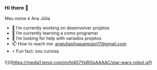 ### Hi there 💜
Meu nome é Ana Júlia


- 🔭 I’m currently working on desenvolver projetos
- 🌱 I’m currently learning a como programar 
- 🤔 I’m looking for help with variados projetos
- 📫 How to reach me: anajuliasilvasampaio17@gmail.com
- ⚡ Fun fact: sou curiosa

![]((https://media1.tenor.com/m/hl457YpRj0sAAAAC/star-wars-robot.gif)

  
